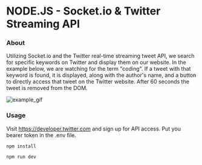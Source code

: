 # NODE.JS - Socket.io & Twitter Streaming API

### About

Utilizing Socket.io and the Twitter real-time streaming tweet API, we search for specific keywords on Twitter and display them on our website. In the example below, we are watching for the term "coding". If a tweet with that keyword is found, it is displayed, along with the author's name, and a button to directly access that tweet on the Twitter website. After 60 seconds the tweet is removed from the DOM.

![example_gif](./example.gif)

### Usage

Visit https://developer.twitter.com and sign up for API access. Put you bearer token in the .env file.

```
npm install

npm run dev
```
